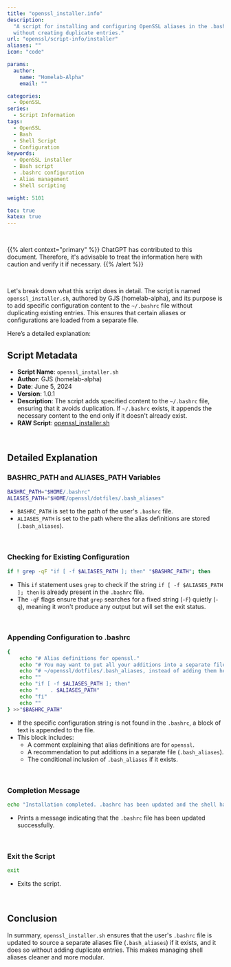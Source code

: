 ```yaml
---
title: "openssl_installer.info"
description:
  "A script for installing and configuring OpenSSL aliases in the .bashrc file
  without creating duplicate entries."
url: "openssl/script-info/installer"
aliases: ""
icon: "code"

params:
  author:
    name: "Homelab-Alpha"
    email: ""

categories:
  - OpenSSL
series:
  - Script Information
tags:
  - OpenSSL
  - Bash
  - Shell Script
  - Configuration
keywords:
  - OpenSSL installer
  - Bash script
  - .bashrc configuration
  - Alias management
  - Shell scripting

weight: 5101

toc: true
katex: true
---
```


<br />

{{% alert context="primary" %}}
ChatGPT has contributed to this document. Therefore, it's advisable to treat the
information here with caution and verify it if necessary. {{% /alert %}}

<br />

Let's break down what this script does in detail. The script is named
`openssl_installer.sh`, authored by GJS (homelab-alpha), and its purpose is to
add specific configuration content to the `~/.bashrc` file without duplicating
existing entries. This ensures that certain aliases or configurations are loaded
from a separate file.

Here’s a detailed explanation:

## Script Metadata

- **Script Name**: `openssl_installer.sh`
- **Author**: GJS (homelab-alpha)
- **Date**: June 5, 2024
- **Version**: 1.0.1
- **Description**: The script adds specified content to the `~/.bashrc` file,
  ensuring that it avoids duplication. If `~/.bashrc` exists, it appends the
  necessary content to the end only if it doesn't already exist.
- **RAW Script**: [openssl_installer.sh]

<br />

## Detailed Explanation

### BASHRC_PATH and ALIASES_PATH Variables

```bash
BASHRC_PATH="$HOME/.bashrc"
ALIASES_PATH="$HOME/openssl/dotfiles/.bash_aliases"
```

- `BASHRC_PATH` is set to the path of the user's `.bashrc` file.
- `ALIASES_PATH` is set to the path where the alias definitions are stored
  (`.bash_aliases`).

<br />

### Checking for Existing Configuration

```bash
if ! grep -qF "if [ -f $ALIASES_PATH ]; then" "$BASHRC_PATH"; then
```

- This `if` statement uses `grep` to check if the string
  `if [ -f $ALIASES_PATH ]; then` is already present in the `.bashrc` file.
- The `-qF` flags ensure that `grep` searches for a fixed string (`-F`) quietly
  (`-q`), meaning it won't produce any output but will set the exit status.

<br />

### Appending Configuration to .bashrc

```bash
{
    echo "# Alias definitions for openssl."
    echo "# You may want to put all your additions into a separate file like"
    echo "# ~/openssl/dotfiles/.bash_aliases, instead of adding them here directly."
    echo ""
    echo "if [ -f $ALIASES_PATH ]; then"
    echo "    . $ALIASES_PATH"
    echo "fi"
    echo ""
} >>"$BASHRC_PATH"
```

- If the specific configuration string is not found in the `.bashrc`, a block of
  text is appended to the file.
- This block includes:
  - A comment explaining that alias definitions are for `openssl`.
  - A recommendation to put additions in a separate file (`.bash_aliases`).
  - The conditional inclusion of `.bash_aliases` if it exists.

<br />

### Completion Message

```bash
echo "Installation completed. .bashrc has been updated and the shell has been restarted."
```

- Prints a message indicating that the `.bashrc` file has been updated
  successfully.

<br />

### Exit the Script

```bash
exit
```

- Exits the script.

<br />

## Conclusion

In summary, `openssl_installer.sh` ensures that the user's `.bashrc` file is
updated to source a separate aliases file (`.bash_aliases`) if it exists, and it
does so without adding duplicate entries. This makes managing shell aliases
cleaner and more modular.

<br />

[openssl_installer.sh]:
  https://raw.githubusercontent.com/homelab-alpha/openssl/main/openssl_installer.sh
